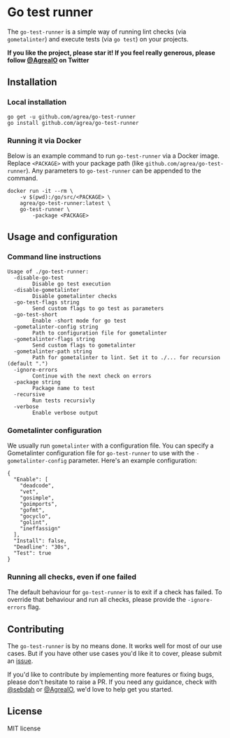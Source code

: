 # Go test runner

The `go-test-runner` is a simple way of running lint checks (via `gometalinter`)
and execute tests (via `go test`) on your projects.

**If you like the project, please star it! If you feel really generous, please
follow [@AgreaIO](https://twitter.com/AgreaIO) on Twitter**

## Installation

### Local installation

    go get -u github.com/agrea/go-test-runner
    go install github.com/agrea/go-test-runner

### Running it via Docker

Below is an example command to run `go-test-runner` via a Docker image. Replace
`<PACKAGE>` with your package path (like `github.com/agrea/go-test-runner`). Any
parameters to `go-test-runner` can be appended to the command.

    docker run -it --rm \
        -v $(pwd):/go/src/<PACKAGE> \
        agrea/go-test-runner:latest \
        go-test-runner \
            -package <PACKAGE>

## Usage and configuration

### Command line instructions

    Usage of ./go-test-runner:
      -disable-go-test
            Disable go test execution
      -disable-gometalinter
            Disable gometalinter checks
      -go-test-flags string
            Send custom flags to go test as parameters
      -go-test-short
            Enable -short mode for go test
      -gometalinter-config string
            Path to configuration file for gometalinter
      -gometalinter-flags string
            Send custom flags to gometalinter
      -gometalinter-path string
            Path for gometalinter to lint. Set it to ./... for recursion (default ".")
      -ignore-errors
            Continue with the next check on errors
      -package string
            Package name to test
      -recursive
            Run tests recursivly
      -verbose
            Enable verbose output

### Gometalinter configuration

We usually run `gometalinter` with a configuration file. You can specify a
Gometalinter configuration file for `go-test-runner` to use with the
`-gometalinter-config` parameter. Here's an example configuration:

    {
      "Enable": [
        "deadcode",
        "vet",
        "gosimple",
        "goimports",
        "gofmt",
        "gocyclo",
        "golint",
        "ineffassign"
      ],
      "Install": false,
      "Deadline": "30s",
      "Test": true
    }

### Running all checks, even if one failed

The default behaviour for `go-test-runner` is to exit if a check has failed. To
override that behaviour and run all checks, please provide the `-ignore-errors`
flag.

## Contributing

The `go-test-runner` is by no means done. It works well for most of our use
cases. But if you have other use cases you'd like it to cover, please submit an
[issue](https://github.com/agrea/go-test-runner/issues).

If you'd like to contribute by implementing more features or fixing bugs, please
don't hesitate to raise a PR. If you need any guidance, check with
[@sebdah](https://twitter.com/sebdah) or
[@AgreaIO](https://twitter.com/AgreaIO), we'd love to help get you started.

## License

MIT license
